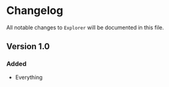 # Changelog

All notable changes to `Explorer` will be documented in this file.

## Version 1.0

### Added
- Everything
